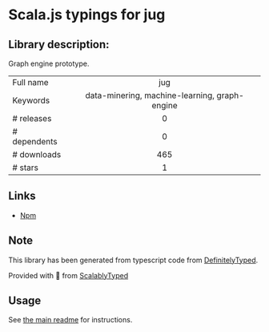 
# Scala.js typings for jug


## Library description:
Graph engine prototype.

|                    |                 |
| ------------------ | :-------------: |
| Full name          | jug |
| Keywords           | data-minering, machine-learning, graph-engine |
| # releases         | 0 |
| # dependents       | 0 |
| # downloads        | 465 |
| # stars            | 1 |

## Links
- [Npm](https://www.npmjs.com/package/jug)
    


## Note
This library has been generated from typescript code from [DefinitelyTyped](https://definitelytyped.org).

Provided with :purple_heart: from [ScalablyTyped](https://github.com/oyvindberg/ScalablyTyped)

## Usage
See [the main readme](../../readme.md) for instructions.


